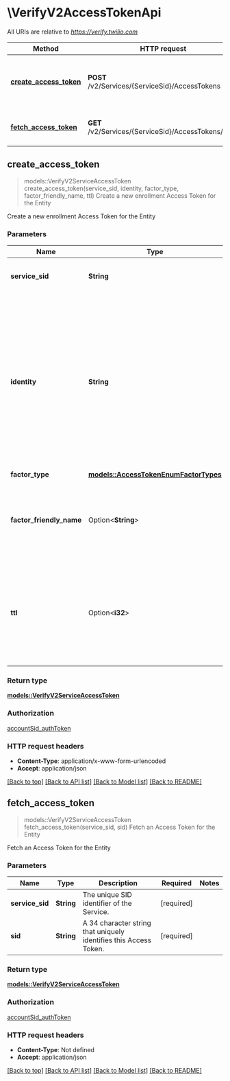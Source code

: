 # \VerifyV2AccessTokenApi

All URIs are relative to *https://verify.twilio.com*

Method | HTTP request | Description
------------- | ------------- | -------------
[**create_access_token**](VerifyV2AccessTokenApi.md#create_access_token) | **POST** /v2/Services/{ServiceSid}/AccessTokens | Create a new enrollment Access Token for the Entity
[**fetch_access_token**](VerifyV2AccessTokenApi.md#fetch_access_token) | **GET** /v2/Services/{ServiceSid}/AccessTokens/{Sid} | Fetch an Access Token for the Entity



## create_access_token

> models::VerifyV2ServiceAccessToken create_access_token(service_sid, identity, factor_type, factor_friendly_name, ttl)
Create a new enrollment Access Token for the Entity

Create a new enrollment Access Token for the Entity

### Parameters


Name | Type | Description  | Required | Notes
------------- | ------------- | ------------- | ------------- | -------------
**service_sid** | **String** | The unique SID identifier of the Service. | [required] |
**identity** | **String** | The unique external identifier for the Entity of the Service. This identifier should be immutable, not PII, and generated by your external system, such as your user's UUID, GUID, or SID. | [required] |
**factor_type** | [**models::AccessTokenEnumFactorTypes**](access_token_enum_factor_types.md) |  | [required] |
**factor_friendly_name** | Option<**String**> | The friendly name of the factor that is going to be created with this access token |  |
**ttl** | Option<**i32**> | How long, in seconds, the access token is valid. Can be an integer between 60 and 300. Default is 60. |  |

### Return type

[**models::VerifyV2ServiceAccessToken**](verify.v2.service.access_token.md)

### Authorization

[accountSid_authToken](../README.md#accountSid_authToken)

### HTTP request headers

- **Content-Type**: application/x-www-form-urlencoded
- **Accept**: application/json

[[Back to top]](#) [[Back to API list]](../README.md#documentation-for-api-endpoints) [[Back to Model list]](../README.md#documentation-for-models) [[Back to README]](../README.md)


## fetch_access_token

> models::VerifyV2ServiceAccessToken fetch_access_token(service_sid, sid)
Fetch an Access Token for the Entity

Fetch an Access Token for the Entity

### Parameters


Name | Type | Description  | Required | Notes
------------- | ------------- | ------------- | ------------- | -------------
**service_sid** | **String** | The unique SID identifier of the Service. | [required] |
**sid** | **String** | A 34 character string that uniquely identifies this Access Token. | [required] |

### Return type

[**models::VerifyV2ServiceAccessToken**](verify.v2.service.access_token.md)

### Authorization

[accountSid_authToken](../README.md#accountSid_authToken)

### HTTP request headers

- **Content-Type**: Not defined
- **Accept**: application/json

[[Back to top]](#) [[Back to API list]](../README.md#documentation-for-api-endpoints) [[Back to Model list]](../README.md#documentation-for-models) [[Back to README]](../README.md)

